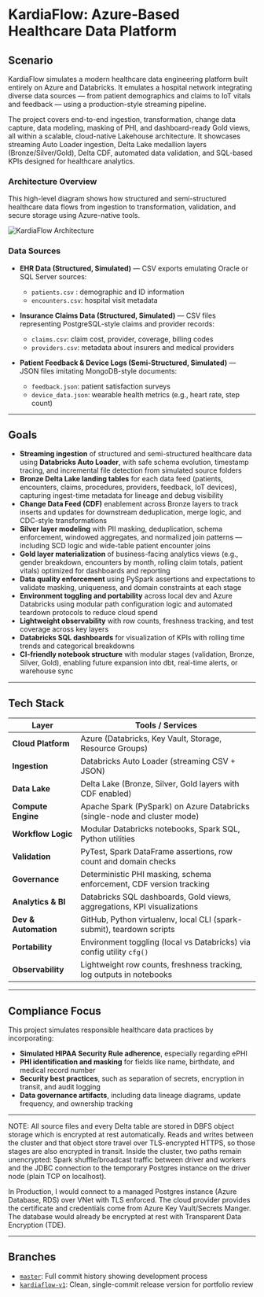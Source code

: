 # KardiaFlow: Azure-Based Healthcare Data Platform

## Scenario

KardiaFlow simulates a modern healthcare data engineering platform built entirely on Azure and Databricks. It emulates a hospital network integrating diverse data sources — from patient demographics and claims to IoT vitals and feedback — using a production-style streaming pipeline.

The project covers end-to-end ingestion, transformation, change data capture, data modeling, masking of PHI, and dashboard-ready Gold views, all within a scalable, cloud-native Lakehouse architecture. It showcases streaming Auto Loader ingestion, Delta Lake medallion layers (Bronze/Silver/Gold), Delta CDF, automated data validation, and SQL-based KPIs designed for healthcare analytics.

### Architecture Overview

This high-level diagram shows how structured and semi-structured healthcare data flows from ingestion to transformation, validation, and secure storage using Azure-native tools.

![KardiaFlow Architecture](https://github.com/okv627/KardiaFlow/raw/kardiaflow-v1/docs/assets/kardiaflow_lineage.png)

### Data Sources

- **EHR Data (Structured, Simulated)** — CSV exports emulating Oracle or SQL Server sources:
  - `patients.csv`  : demographic and ID information
  - `encounters.csv`: hospital visit metadata

- **Insurance Claims Data (Structured, Simulated)** — CSV files representing PostgreSQL-style claims and provider records:
  - `claims.csv`: claim cost, provider, coverage, billing codes
  - `providers.csv`: metadata about insurers and medical providers

- **Patient Feedback & Device Logs (Semi-Structured, Simulated)** — JSON files imitating MongoDB-style documents:
  - `feedback.json`: patient satisfaction surveys
  - `device_data.json`: wearable health metrics (e.g., heart rate, step count)

---

## Goals

- **Streaming ingestion** of structured and semi-structured healthcare data using **Databricks Auto Loader**, with safe schema evolution, timestamp tracing, and incremental file detection from simulated source folders
- **Bronze Delta Lake landing tables** for each data feed (patients, encounters, claims, procedures, providers, feedback, IoT devices), capturing ingest-time metadata for lineage and debug visibility
- **Change Data Feed (CDF)** enablement across Bronze layers to track inserts and updates for downstream deduplication, merge logic, and CDC-style transformations
- **Silver layer modeling** with PII masking, deduplication, schema enforcement, windowed aggregates, and normalized join patterns — including SCD logic and wide-table patient encounter joins
- **Gold layer materialization** of business-facing analytics views (e.g., gender breakdown, encounters by month, rolling claim totals, patient vitals) optimized for dashboards and reporting
- **Data quality enforcement** using PySpark assertions and expectations to validate masking, uniqueness, and domain constraints at each stage
- **Environment toggling and portability** across local dev and Azure Databricks using modular path configuration logic and automated teardown protocols to reduce cloud spend
- **Lightweight observability** with row counts, freshness tracking, and test coverage across key layers
- **Databricks SQL dashboards** for visualization of KPIs with rolling time trends and categorical breakdowns
- **CI-friendly notebook structure** with modular stages (validation, Bronze, Silver, Gold), enabling future expansion into dbt, real-time alerts, or warehouse sync

---

## Tech Stack

| Layer           | Tools / Services                                                                 |
|------------------|----------------------------------------------------------------------------------|
| **Cloud Platform** | Azure (Databricks, Key Vault, Storage, Resource Groups)                        |
| **Ingestion**      | Databricks Auto Loader (streaming CSV + JSON)                                 |
| **Data Lake**       | Delta Lake (Bronze, Silver, Gold layers with CDF enabled)                     |
| **Compute Engine**  | Apache Spark (PySpark) on Azure Databricks (single-node and cluster mode)     |
| **Workflow Logic**  | Modular Databricks notebooks, Spark SQL, Python utilities                     |
| **Validation**      | PyTest, Spark DataFrame assertions, row count and domain checks               |
| **Governance**      | Deterministic PHI masking, schema enforcement, CDF version tracking           |
| **Analytics & BI**  | Databricks SQL dashboards, Gold views, aggregations, KPI visualizations       |
| **Dev & Automation**| GitHub, Python virtualenv, local CLI (spark-submit), teardown scripts         |
| **Portability**     | Environment toggling (local vs Databricks) via config utility `cfg()`         |
| **Observability**   | Lightweight row counts, freshness tracking, log outputs in notebooks           |

---

## Compliance Focus

This project simulates responsible healthcare data practices by incorporating:

- **Simulated HIPAA Security Rule adherence**, especially regarding ePHI
- **PHI identification and masking** for fields like name, birthdate, and medical record number
- **Security best practices**, such as separation of secrets, encryption in transit, and audit logging
- **Data governance artifacts**, including data lineage diagrams, update frequency, and ownership tracking

---

NOTE: All source files and every Delta table are stored in DBFS object storage which is
encrypted at rest automatically. Reads and writes between the cluster and that object
store travel over TLS-encrypted HTTPS, so those stages are also encrypted in transit.
Inside the cluster, two paths remain unencrypted: Spark shuffle/broadcast traffic between
driver and workers and the JDBC connection to the temporary Postgres instance on the
driver node (plain TCP on localhost).

In Production, I would connect to a managed Postgres instance (Azure Database, RDS)
over VNet with TLS enforced. The cloud provider provides the certificate and credentials
come from Azure Key Vault/Secrets Manger. The database would already be encrypted
at rest with Transparent Data Encryption (TDE).

---

## Branches

- [`master`](https://github.com/okv627/KardiaFlow/tree/master): Full commit history showing development process
- [`kardiaflow-v1`](https://github.com/okv627/KardiaFlow/tree/kardiaflow-v1): Clean, single-commit release version for portfolio review

